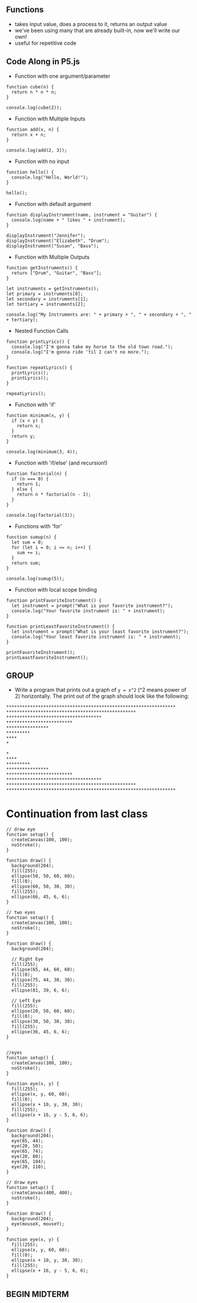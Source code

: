 ## Functions
- takes input value, does a process to it, returns an output value
- we've been using many that are already built-in, now we'll write our own!
- useful for repetitive code

## Code Along in P5.js
- Function with one argument/parameter
```
function cube(n) {
  return n * n * n;
}

console.log(cube(2));
```
- Function with Multiple Inputs
```
function add(x, n) {
  return x + n;
}

console.log(add(2, 3));
```

- Function with no input
```
function hello() {
  console.log("Hello, World!");
}

hello();
```

- Function with default argument
```
function displayInstrument(name, instrument = "Guitar") {
  console.log(name + " likes " + instrument);
}

displayInstrument("Jennifer");
displayInstrument("Elizabeth", "Drum");
displayInstrument("Susan", "Bass");
```


- Function with Multiple Outputs
```
function getInstruments() {
  return ["Drum", "Guitar", "Bass"];
}

let instruments = getInstruments();
let primary = instruments[0];
let secondary = instruments[1];
let tertiary = instruments[2];

console.log("My Instruments are: " + primary + ", " + secondary + ", " + tertiary);
```

- Nested Function Calls
```
function printLyrics() {
  console.log("I'm gonna take my horse to the old town road.");
  console.log("I'm gonna ride 'til I can't no more.");
}

function repeatLyrics() {
  printLyrics();
  printLyrics();
}

repeatLyrics();
```

- Function with 'if'
```
function minimum(x, y) {
  if (x < y) {
    return x;
  }
  return y;
}

console.log(minimum(3, 4));
```

- Function with 'if/else' (and recursion!)
```
function factorial(n) {
  if (n === 0) {
    return 1;
  } else {
    return n * factorial(n - 1);
  }
}

console.log(factorial(3));
```

- Functions with 'for'
```
function sumup(n) {
  let sum = 0;
  for (let i = 0; i <= n; i++) {
    sum += i;
  }
  return sum; 
}

console.log(sumup(5)); 
```

- Function with local scope binding
```
function printFavoriteInstrument() {
  let instrument = prompt("What is your favorite instrument?");
  console.log("Your favorite instrument is: " + instrument);
}

function printLeastFavoriteInstrument() {
  let instrument = prompt("What is your least favorite instrument?");
  console.log("Your least favorite instrument is: " + instrument);
}

printFavoriteInstrument();
printLeastFavoriteInstrument();
```

## GROUP
- Write a program that prints out a graph of `y = x^2` (^2 means power of 2) horizontally. The print out of the graph should look like the following:

```
****************************************************************
*************************************************
************************************
*************************
****************
*********
****
*

*
****
*********
****************
*************************
************************************
*************************************************
****************************************************************
```

# Continuation from last class
```
// draw eye
function setup() {
  createCanvas(100, 100);
  noStroke();
}

function draw() {
  background(204);
  fill(255);
  ellipse(50, 50, 60, 60);
  fill(0);
  ellipse(60, 50, 30, 30);
  fill(255);
  ellipse(66, 45, 6, 6);
}

// two eyes
function setup() {
  createCanvas(100, 100);
  noStroke();
}

function draw() {
  background(204);

  // Right Eye
  fill(255);
  ellipse(65, 44, 60, 60);
  fill(0);
  ellipse(75, 44, 30, 30);
  fill(255);
  ellipse(81, 39, 6, 6);

  // Left Eye
  fill(255);
  ellipse(20, 50, 60, 60);
  fill(0);
  ellipse(30, 50, 30, 30);
  fill(255);
  ellipse(36, 45, 6, 6);
}


//eyes
function setup() {
  createCanvas(100, 100);
  noStroke();
}

function eye(x, y) {
  fill(255);
  ellipse(x, y, 60, 60);
  fill(0);
  ellipse(x + 10, y, 30, 30);
  fill(255);
  ellipse(x + 16, y - 5, 6, 6);
}

function draw() {
  background(204);
  eye(65, 44);
  eye(20, 50);
  eye(65, 74);
  eye(20, 80);
  eye(65, 104);
  eye(20, 110);
}

// draw eyes
function setup() {
  createCanvas(400, 400);
  noStroke();
}

function draw() {
  background(204);
  eye(mouseX, mouseY);
}

function eye(x, y) {
  fill(255);
  ellipse(x, y, 60, 60);
  fill(0);
  ellipse(x + 10, y, 30, 30);
  fill(255);
  ellipse(x + 16, y - 5, 6, 6);
}

```

## BEGIN MIDTERM
